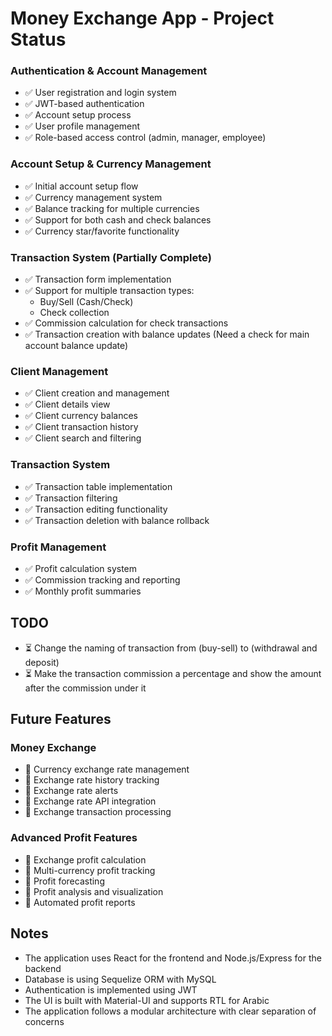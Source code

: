 # Money Exchange App - Project Status

### Authentication & Account Management

- ✅ User registration and login system
- ✅ JWT-based authentication
- ✅ Account setup process
- ✅ User profile management
- ✅ Role-based access control (admin, manager, employee)

### Account Setup & Currency Management

- ✅ Initial account setup flow
- ✅ Currency management system
- ✅ Balance tracking for multiple currencies
- ✅ Support for both cash and check balances
- ✅ Currency star/favorite functionality

### Transaction System (Partially Complete)

- ✅ Transaction form implementation
- ✅ Support for multiple transaction types:
  - Buy/Sell (Cash/Check)
  - Check collection
- ✅ Commission calculation for check transactions
- ✅ Transaction creation with balance updates (Need a check for main account balance update)

### Client Management

- ✅ Client creation and management
- ✅ Client details view
- ✅ Client currency balances
- ✅ Client transaction history
- ✅ Client search and filtering

### Transaction System

- ✅ Transaction table implementation
- ✅ Transaction filtering
- ✅ Transaction editing functionality
- ✅ Transaction deletion with balance rollback

### Profit Management

- ✅ Profit calculation system
- ✅ Commission tracking and reporting
- ✅ Monthly profit summaries

## TODO

- ⏳ Change the naming of transaction from (buy-sell) to (withdrawal and deposit)
- ⏳ Make the transaction commission a percentage and show the amount after the commission under it

## Future Features

### Money Exchange

- 🔮 Currency exchange rate management
- 🔮 Exchange rate history tracking
- 🔮 Exchange rate alerts
- 🔮 Exchange rate API integration
- 🔮 Exchange transaction processing

### Advanced Profit Features

- 🔮 Exchange profit calculation
- 🔮 Multi-currency profit tracking
- 🔮 Profit forecasting
- 🔮 Profit analysis and visualization
- 🔮 Automated profit reports

## Notes

- The application uses React for the frontend and Node.js/Express for the backend
- Database is using Sequelize ORM with MySQL
- Authentication is implemented using JWT
- The UI is built with Material-UI and supports RTL for Arabic
- The application follows a modular architecture with clear separation of concerns
